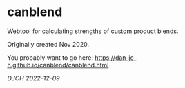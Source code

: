 # canblend
Webtool for calculating strengths of custom product blends.

Originally created Nov 2020.

You probably want to go here: <https://dan-jc-h.github.io/canblend/canblend.html>

_DJCH 2022-12-09_
